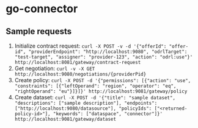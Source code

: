 # go-connector

## Sample requests

1. Initialize contract request: 
``curl -X POST -v -d '{"offerId": "offer-id", "providerEndpoint": "http://localhost:9080", "odrlTarget": "test-target", "assigner": "provider-123", "action": "odrl:use"}' http://localhost:8081/gateway/contract-request``
2. Get negotiation: ``curl -v -X GET http://localhost:9080/negotiations/{providerPid}``
3. Create policy: ``curl -X POST -d '{"permissions": [{"action": "use", "constraints": [{"leftOperand": "region", "operator": "eq", "rightOperand": "eu"}]}]}' http://localhost:9081/gateway/policy``
4. Create dataset: ``curl -X POST -d '{"title": "sample dataset", "descriptions": ["sample description"], "endpoints": ["http://localhost:9080/datasource"], "policyIds": ["<returned-policy-id>"], "keywords": ["dataspace", "connector"]}' http://localhost:9081/gateway/dataset``
